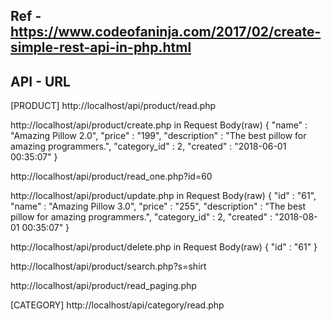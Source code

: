 ## Ref - https://www.codeofaninja.com/2017/02/create-simple-rest-api-in-php.html

## API - URL

[PRODUCT]
http://localhost/api/product/read.php

http://localhost/api/product/create.php
in Request Body(raw)
{
    "name" : "Amazing Pillow 2.0",
    "price" : "199",
    "description" : "The best pillow for amazing programmers.",
    "category_id" : 2,
    "created" : "2018-06-01 00:35:07"
}

http://localhost/api/product/read_one.php?id=60

http://localhost/api/product/update.php
in Request Body(raw)
{
    "id" : "61",
    "name" : "Amazing Pillow 3.0",
    "price" : "255",
    "description" : "The best pillow for amazing programmers.",
    "category_id" : 2,
    "created" : "2018-08-01 00:35:07"
}

http://localhost/api/product/delete.php
in Request Body(raw)
{
    "id" : "61"
}

http://localhost/api/product/search.php?s=shirt

http://localhost/api/product/read_paging.php

[CATEGORY]
http://localhost/api/category/read.php